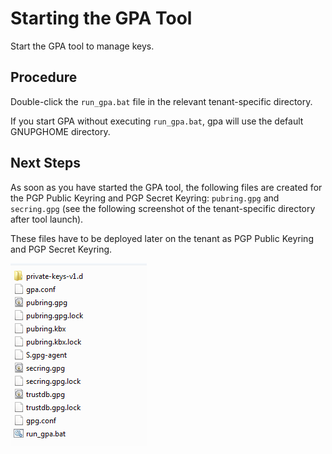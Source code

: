 <!-- loioa3e8e13e0fe64d7890c7182bc63329d5 -->

# Starting the GPA Tool

Start the GPA tool to manage keys.



## Procedure

Double-click the `run_gpa.bat` file in the relevant tenant-specific directory.

If you start GPA without executing `run_gpa.bat`, gpa will use the default GNUPGHOME directory.



## Next Steps

As soon as you have started the GPA tool, the following files are created for the PGP Public Keyring and PGP Secret Keyring: `pubring.gpg` and `secring.gpg` \(see the following screenshot of the tenant-specific directory after tool launch\).

These files have to be deployed later on the tenant as PGP Public Keyring and PGP Secret Keyring.

![](images/PGP_GPG4WIN_3_0ec49c0.png)

